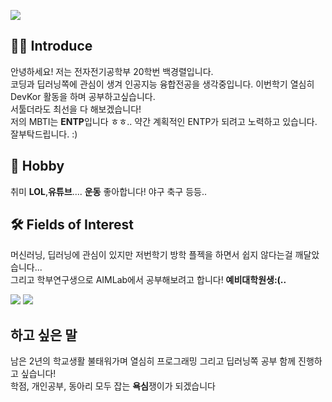 <p>
  <img src="https://capsule-render.vercel.app/api?type=waving&amp;height=250&amp;text=Hello World!&amp;fontAlign=60&amp;color=gradient" style="max-width: 100%;">
</p>

## 🙋‍♂️ Introduce
안녕하세요! 저는 전자전기공학부 20학번 백경렬입니다. \
코딩과 딥러닝쪽에 관심이 생겨 인공지능 융합전공을 생각중입니다. 이번학기 열심히 DevKor 활동을 하며 공부하고싶습니다.\
서툴더라도 최선을 다 해보겠습니다! \
저의 MBTI는 **ENTP**입니다 ㅎㅎ.. 약간 계획적인 ENTP가 되려고 노력하고 있습니다. 
잘부탁드립니다. :)

## 🎲 Hobby
 취미 **LOL**,**유튜브**....  **운동** 좋아합니다! 야구 축구 등등..

## 🛠 Fields of Interest
머신러닝, 딥러닝에 관심이 있지만 저번학기 방학 플젝을 하면서 쉽지 않다는걸 깨달았습니다...\
그리고 학부연구생으로 AIMLab에서 공부해보려고 합니다!
**예비대학원생:(..**

<p>
  <img src="https://img.shields.io/badge/C-a8b9cc?style=flat&logo=c&logoColor=ffffff"/>
  <img src="https://img.shields.io/badge/Python-3776ab?style=flat&logo=Python&logoColor=ffffff"/>
  
</p>

## 하고 싶은 말
남은 2년의 학교생활 불태워가며 열심히 프로그래밍 그리고 딥러닝쪽 공부 함께 진행하고 싶습니다!\
학점, 개인공부, 동아리 모두 잡는 **욕심**쟁이가 되겠습니다

